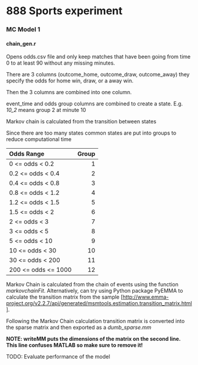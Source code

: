 # 888 Sports experiment

### MC Model 1
#### chain_gen.r 
Opens odds.csv file and only keep matches that have been going from time 0 to at least 90 without any missing minutes.

There are 3 columns (outcome_home, outcome_draw, outcome_away) they specify the odds for home win, draw, or a away win.

Then the 3 columns are combined into one column.

event_time and odds group columns are combined to create a state. E.g. *10_2* means group 2 at minute 10

Markov chain is calculated from the transition between states

Since there are too many states  common states are put into groups to reduce computational time

| Odds Range | Group |
|:-----------|------:|
| 0 <= odds < 0.2 | 1 |
| 0.2 <= odds < 0.4 | 2 |
| 0.4 <= odds < 0.8 | 3 |
| 0.8 <= odds < 1.2 | 4 |
| 1.2 <= odds < 1.5 | 5 |
| 1.5 <= odds < 2 | 6 |
| 2 <= odds < 3| 7 |
| 3 <= odds < 5| 8 |
| 5 <= odds < 10| 9 |
| 10 <= odds < 30| 10 |
| 30 <= odds < 200| 11 |
| 200 <= odds <= 1000| 12 |

Markov Chain is calculated from the chain of events using the function *markovchainFit*. Alternatively, can try using Python package PyEMMA to calculate the
transition matrix from the sample [http://www.emma-project.org/v2.2.7/api/generated/msmtools.estimation.transition_matrix.html].

Following the Markov Chain calculation transition matrix is converted into the sparse matrix and then exported as a *dumb_sparse.mm*

__NOTE: writeMM puts the dimensions of the matrix on the second line. This line confuses MATLAB so make sure to remove it!__

TODO: Evaluate performance of the model

